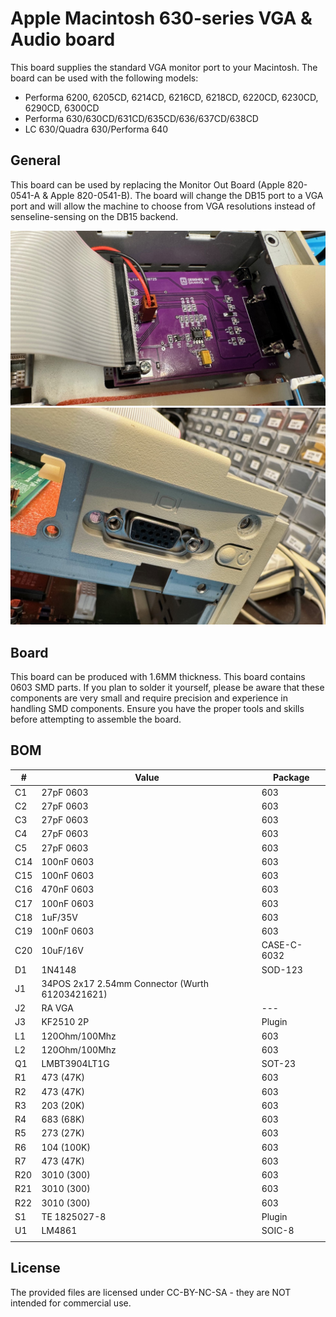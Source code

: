 # Apple Macintosh 630-series VGA & Audio board

This board supplies the standard VGA monitor port to your Macintosh. The board can be used with the following models:

- Performa 6200, 6205CD, 6214CD, 6216CD, 6218CD, 6220CD, 6230CD, 6290CD, 6300CD
- Performa 630/630CD/631CD/635CD/636/637CD/638CD
- LC 630/Quadra 630/Performa 640



## General

This board can be used by replacing the Monitor Out Board (Apple 820-0541-A & Apple 820-0541-B). The board will change the DB15 port to a VGA port and will allow the machine to choose from VGA resolutions instead of senseline-sensing on the DB15 backend.

<img src="/Images/Board.jpg"/>

<img src="/Images/Backside.jpg"/>

## Board

This board can be produced with 1.6MM thickness. This board contains 0603 SMD parts. If you plan to solder it yourself, please be aware that these components are very small and require precision and experience in handling SMD components. Ensure you have the proper tools and skills before attempting to assemble the board.

## BOM

| #    | Value                                           | Package     |
| ---- | ----------------------------------------------- | ----------- |
| C1   | 27pF 0603                                       | 603         |
| C2   | 27pF 0603                                       | 603         |
| C3   | 27pF 0603                                       | 603         |
| C4   | 27pF 0603                                       | 603         |
| C5   | 27pF 0603                                       | 603         |
| C14  | 100nF 0603                                      | 603         |
| C15  | 100nF 0603                                      | 603         |
| C16  | 470nF 0603                                      | 603         |
| C17  | 100nF 0603                                      | 603         |
| C18  | 1uF/35V                                         | 603         |
| C19  | 100nF 0603                                      | 603         |
| C20  | 10uF/16V                                        | CASE-C-6032 |
| D1   | 1N4148                                          | SOD-123     |
| J1   | 34POS 2x17 2.54mm Connector (Wurth 61203421621) |             |
| J2   | RA VGA                                          | ---         |
| J3   | KF2510 2P                                       | Plugin      |
| L1   | 120Ohm/100Mhz                                   | 603         |
| L2   | 120Ohm/100Mhz                                   | 603         |
| Q1   | LMBT3904LT1G                                    | SOT-23      |
| R1   | 473 (47K)                                       | 603         |
| R2   | 473 (47K)                                       | 603         |
| R3   | 203 (20K)                                       | 603         |
| R4   | 683 (68K)                                       | 603         |
| R5   | 273 (27K)                                       | 603         |
| R6   | 104 (100K)                                      | 603         |
| R7   | 473 (47K)                                       | 603         |
| R20  | 3010 (300)                                      | 603         |
| R21  | 3010 (300)                                      | 603         |
| R22  | 3010 (300)                                      | 603         |
| S1   | TE 1825027-8                                    | Plugin      |
| U1   | LM4861                                          | SOIC-8      |
|      |                                                 |             |

## License

The provided files are licensed under CC-BY-NC-SA - they are NOT intended for commercial use.

